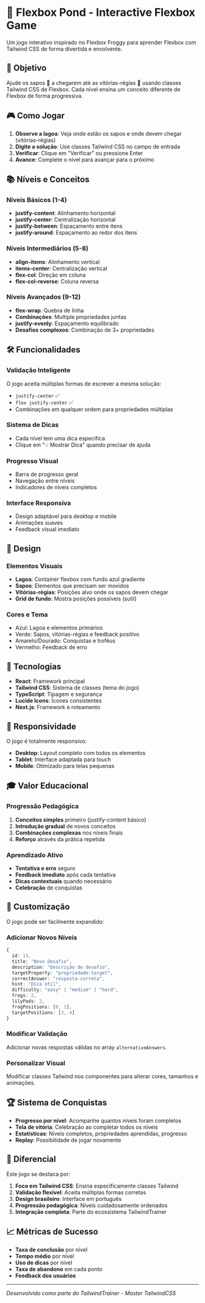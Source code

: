 # 🐸 Flexbox Pond - Interactive Flexbox Game

Um jogo interativo inspirado no Flexbox Froggy para aprender Flexbox com Tailwind CSS de forma divertida e envolvente.

## 🎯 Objetivo

Ajude os sapos 🐸 a chegarem até as vitórias-régias 🪷 usando classes Tailwind CSS de Flexbox. Cada nível ensina um conceito diferente de Flexbox de forma progressiva.

## 🎮 Como Jogar

1. **Observe a lagoa**: Veja onde estão os sapos e onde devem chegar (vitórias-régias)
2. **Digite a solução**: Use classes Tailwind CSS no campo de entrada
3. **Verificar**: Clique em "Verificar" ou pressione Enter
4. **Avance**: Complete o nível para avançar para o próximo

## 📚 Níveis e Conceitos

### Níveis Básicos (1-4)
- **justify-content**: Alinhamento horizontal
- **justify-center**: Centralização horizontal
- **justify-between**: Espaçamento entre itens
- **justify-around**: Espaçamento ao redor dos itens

### Níveis Intermediários (5-8)
- **align-items**: Alinhamento vertical
- **items-center**: Centralização vertical
- **flex-col**: Direção em coluna
- **flex-col-reverse**: Coluna reversa

### Níveis Avançados (9-12)
- **flex-wrap**: Quebra de linha
- **Combinações**: Multiple propriedades juntas
- **justify-evenly**: Espaçamento equilibrado
- **Desafios complexos**: Combinação de 3+ propriedades

## 🛠️ Funcionalidades

### Validação Inteligente
O jogo aceita múltiplas formas de escrever a mesma solução:
- `justify-center` ✅
- `flex justify-center` ✅
- Combinações em qualquer ordem para propriedades múltiplas

### Sistema de Dicas
- Cada nível tem uma dica específica
- Clique em "💡 Mostrar Dica" quando precisar de ajuda

### Progresso Visual
- Barra de progresso geral
- Navegação entre níveis
- Indicadores de níveis completos

### Interface Responsiva
- Design adaptável para desktop e mobile
- Animações suaves
- Feedback visual imediato

## 🎨 Design

### Elementos Visuais
- **Lagoa**: Container flexbox com fundo azul gradiente
- **Sapos**: Elementos que precisam ser movidos
- **Vitórias-régias**: Posições alvo onde os sapos devem chegar
- **Grid de fundo**: Mostra posições possíveis (sutil)

### Cores e Tema
- Azul: Lagoa e elementos primários
- Verde: Sapos, vitórias-régias e feedback positivo
- Amarelo/Dourado: Conquistas e troféus
- Vermelho: Feedback de erro

## 🚀 Tecnologias

- **React**: Framework principal
- **Tailwind CSS**: Sistema de classes (tema do jogo)
- **TypeScript**: Tipagem e segurança
- **Lucide Icons**: Ícones consistentes
- **Next.js**: Framework e roteamento

## 📱 Responsividade

O jogo é totalmente responsivo:
- **Desktop**: Layout completo com todos os elementos
- **Tablet**: Interface adaptada para touch
- **Mobile**: Otimizado para telas pequenas

## 🎓 Valor Educacional

### Progressão Pedagógica
1. **Conceitos simples** primeiro (justify-content básico)
2. **Introdução gradual** de novos conceitos
3. **Combinações complexas** nos níveis finais
4. **Reforço** através da prática repetida

### Aprendizado Ativo
- **Tentativa e erro** seguro
- **Feedback imediato** após cada tentativa
- **Dicas contextuais** quando necessário
- **Celebração** de conquistas

## 🔧 Customização

O jogo pode ser facilmente expandido:

### Adicionar Novos Níveis
```typescript
{
  id: 13,
  title: "Novo Desafio",
  description: "Descrição do desafio",
  targetProperty: "propriedade-target",
  correctAnswer: "resposta-correta",
  hint: "Dica útil",
  difficulty: "easy" | "medium" | "hard",
  frogs: 2,
  lilyPads: 2,
  frogPositions: [0, 1],
  targetPositions: [3, 4]
}
```

### Modificar Validação
Adicionar novas respostas válidas no array `alternativeAnswers`.

### Personalizar Visual
Modificar classes Tailwind nos componentes para alterar cores, tamanhos e animações.

## 🏆 Sistema de Conquistas

- **Progresso por nível**: Acompanhe quantos níveis foram completos
- **Tela de vitória**: Celebração ao completar todos os níveis
- **Estatísticas**: Níveis completos, propriedades aprendidas, progresso
- **Replay**: Possibilidade de jogar novamente

## 🌟 Diferencial

Este jogo se destaca por:

1. **Foco em Tailwind CSS**: Ensina especificamente classes Tailwind
2. **Validação flexível**: Aceita múltiplas formas corretas
3. **Design brasileiro**: Interface em português
4. **Progressão pedagógica**: Níveis cuidadosamente ordenados
5. **Integração completa**: Parte do ecossistema TailwindTrainer

## 📈 Métricas de Sucesso

- **Taxa de conclusão** por nível
- **Tempo médio** por nível
- **Uso de dicas** por nível
- **Taxa de abandono** em cada ponto
- **Feedback dos usuários**

---

*Desenvolvido como parte do TailwindTrainer - Master TailwindCSS*
